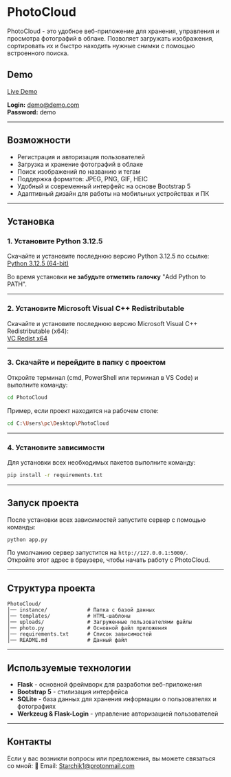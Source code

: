 # PhotoCloud

PhotoCloud - это удобное веб-приложение для хранения, управления и просмотра фотографий в облаке. Позволяет загружать изображения, сортировать их и быстро находить нужные снимки с помощью встроенного поиска.

## Demo
[Live Demo](https://cphoto.pp.ua/)

**Login:** demo@demo.com  
**Password:** demo  

---

## Возможности
- Регистрация и авторизация пользователей
- Загрузка и хранение фотографий в облаке
- Поиск изображений по названию и тегам
- Поддержка форматов: JPEG, PNG, GIF, HEIC
- Удобный и современный интерфейс на основе Bootstrap 5
- Адаптивный дизайн для работы на мобильных устройствах и ПК

---

## Установка

### 1. Установите Python 3.12.5
Скачайте и установите последнюю версию Python 3.12.5 по ссылке:  
[Python 3.12.5 (64-bit)](https://www.python.org/ftp/python/3.12.5/python-3.12.5-amd64.exe)

Во время установки **не забудьте отметить галочку** "Add Python to PATH".

---

### 2. Установите Microsoft Visual C++ Redistributable
Скачайте и установите последнюю версию Microsoft Visual C++ Redistributable (x64):  
[VC Redist x64](https://aka.ms/vs/17/release/vc_redist.x64.exe)

---

### 3. Скачайте и перейдите в папку с проектом
Откройте терминал (cmd, PowerShell или терминал в VS Code) и выполните команду:
```sh
cd PhotoCloud
```
Пример, если проект находится на рабочем столе:
```sh
cd C:\Users\pc\Desktop\PhotoCloud
```

---

### 4. Установите зависимости
Для установки всех необходимых пакетов выполните команду:
```sh
pip install -r requirements.txt
```

---

## Запуск проекта
После установки всех зависимостей запустите сервер с помощью команды:
```sh
python app.py
```
По умолчанию сервер запустится на `http://127.0.0.1:5000/`.  
Откройте этот адрес в браузере, чтобы начать работу с PhotoCloud.

---

## Структура проекта
```
PhotoCloud/
│── instance/             # Папка с базой данных
│── templates/            # HTML-шаблоны
│── uploads/              # Загруженные пользователями файлы
│── photo.py              # Основной файл приложения
│── requirements.txt      # Список зависимостей
│── README.md             # Данный файл
```

---

## Используемые технологии
- **Flask** - основной фреймворк для разработки веб-приложения
- **Bootstrap 5** - стилизация интерфейса
- **SQLite** - база данных для хранения информации о пользователях и фотографиях
- **Werkzeug & Flask-Login** - управление авторизацией пользователей

---

## Контакты
Если у вас возникли вопросы или предложения, вы можете связаться со мной:
📧 Email: Starchik1@protonmail.com

